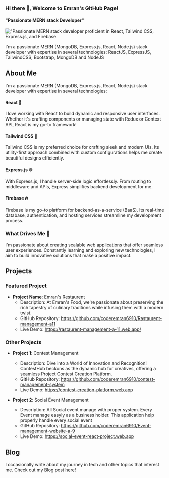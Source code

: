### Hi there 👋, Welcome to Emran's GitHub Page!
#### "Passionate MERN stack Developer" 
!["Passionate MERN stack developer proficient in React, Tailwind CSS, Express.js, and Firebase. ](https://scontent.fdac144-1.fna.fbcdn.net/v/t39.30808-6/409425915_1785584735292302_1324551088370791260_n.png?stp=dst-png_p480x480&_nc_cat=110&ccb=1-7&_nc_sid=783fdb&_nc_eui2=AeHH2OFTPHIKvHXP0_c5uczDSIbx-rHv7uJIhvH6se_u4l2scN41qL5iCoXi6QEC-0CJepHpLFIWctRPKrIZDsT4&_nc_ohc=UU2npSXsZyIAX-X1C9S&_nc_ht=scontent.fdac144-1.fna&oh=00_AfCAOoTTGOsgAGNbDJJHixcNoOtbTh_rY1RFPShIvMSNPA&oe=6578969D)

I'm a passionate MERN (MongoDB, Express.js, React, Node.js) stack developer with expertise in several technologies: ReactJS, ExpressJS, TailwindCSS, Bootstrap, MongoDB and NodeJS

 





## About Me
I'm a passionate MERN (MongoDB, Express.js, React, Node.js) stack developer with expertise in several technologies:

#### React 🚀
I love working with React to build dynamic and responsive user interfaces. Whether it's crafting components or managing state with Redux or Context API, React is my go-to framework!

#### Tailwind CSS 💅
Tailwind CSS is my preferred choice for crafting sleek and modern UIs. Its utility-first approach combined with custom configurations helps me create beautiful designs efficiently.

#### Express.js 🌐
With Express.js, I handle server-side logic effortlessly. From routing to middleware and APIs, Express simplifies backend development for me.

#### Firebase 🔥
Firebase is my go-to platform for backend-as-a-service (BaaS). Its real-time database, authentication, and hosting services streamline my development process.

### What Drives Me 🚀
I'm passionate about creating scalable web applications that offer seamless user experiences. Constantly learning and exploring new technologies, I aim to build innovative solutions that make a positive impact.


## Projects
### Featured Project
- **Project Name**: Emran's Restaurent 
  - Description: At Emran's Food, we're passionate about preserving the rich tapestry of culinary traditions while infusing them with a modern twist.
  - GitHub Repository: https://github.com/coderemran6910/Rastaurent-management-a11
  - Live Demo: https://rastaurent-management-a-11.web.app/

### Other Projects
- **Project 1**: Contest Management
  - Description: Dive into a World of Innovation and Recognition! ContestHub beckons as the dynamic hub for creatives, offering a seamless Project Contest Creation Platform. 
  - GitHub Repository: https://github.com/coderemran6910/contest-management-system
  - Live Demo: https://contest-creation-platform.web.app

- **Project 2**: Social Event Management 
  - Description: All Social event manage with proper system. Every Event manage easyly as a business holder. This application help properly handle every social event 
  - GitHub Repository: https://github.com/coderemran6910/Event-management-website-a-9
  - Live Demo: https://social-event-react-project.web.app



## Blog
I occasionally write about my journey in tech and other topics that interest me. Check out my Blog post [here](https://coderemran.blogspot.com)!


